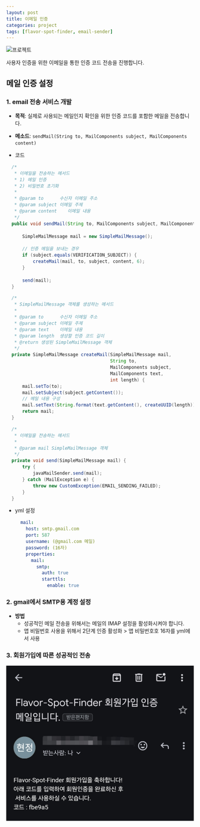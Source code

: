 ```yaml
---
layout: post
title: 이메일 인증
categories: project
tags: [flavor-spot-finder, email-sender]
---
```

![프로젝트](https://d34u8crftukxnk.cloudfront.net/slackpress/prod/sites/6/Project-management-steps2.ko-KR.png)

사용자 인증을 위한 이메일을 통한 인증 코드 전송을 진행합니다.

## 메일 인증 설정

### 1. email 전송 서비스 개발

- **목적**: 실제로 사용되는 메일인지 확인을 위한 인증 코드를 포함한 메일을 전송합니다.


- **메소드**: `sendMail(String to, MailComponents subject, MailComponents content)`


- 코드

```java
  /*
   * 이메일을 전송하는 메서드
   * 1) 메일 인증
   * 2) 비밀번호 초기화
   *
   * @param to      수신자 이메일 주소
   * @param subject 이메일 주제
   * @param content    이메일 내용
   */
  public void sendMail(String to, MailComponents subject, MailComponents content) {

      SimpleMailMessage mail = new SimpleMailMessage();

      // 인증 메일을 보내는 경우
      if (subject.equals(VERIFICATION_SUBJECT)) {
          createMail(mail, to, subject, content, 6);
      }

      send(mail);
  }
```


```java
  /*
   * SimpleMailMessage 객체를 생성하는 메서드
   *
   * @param to      수신자 이메일 주소
   * @param subject 이메일 주제
   * @param text    이메일 내용
   * @param length  생성할 인증 코드 길이
   * @return 생성된 SimpleMailMessage 객체
   */
  private SimpleMailMessage createMail(SimpleMailMessage mail,
                                       String to,
                                       MailComponents subject,
                                       MailComponents text,
                                       int length) {
      mail.setTo(to);
      mail.setSubject(subject.getContent());
      // 메일 내용 구성
      mail.setText(String.format(text.getContent(), createUUID(length)));
      return mail;
  }
```


```java
  /*
   * 이메일을 전송하는 메서드
   *
   * @param mail SimpleMailMessage 객체
   */
  private void send(SimpleMailMessage mail) {
      try {
          javaMailSender.send(mail);
      } catch (MailException e) {
          throw new CustomException(EMAIL_SENDING_FAILED);
      }
  }
```

- yml 설정

  ```yml
    mail:
      host: smtp.gmail.com
      port: 587
      username: (@gmail.com 메일)
      password: (16자)
      properties:
        mail:
          smtp:
            auth: true
            starttls:
              enable: true
  ```

### 2. gmail에서 SMTP용 계정 설정


- **방법**
  - 성공적인 메일 전송을 위해서는 메일의 IMAP 설정을 활성화시켜야 합니다.
  - 앱 비밀번호 사용을 위해서 2단계 인증 활성화 > 앱 비밀번호호 16자를 yml에서 사용


### 3. 회원가입에 따른 성공적인 전송


![회원가입 인증 메일](../assets/email-check.png)
